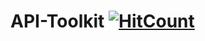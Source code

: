 # API-Toolkit [![HitCount](http://hits.dwyl.io/anant-j/API-Toolkit.svg)](http://hits.dwyl.io/anant-j/API-Toolkit)
